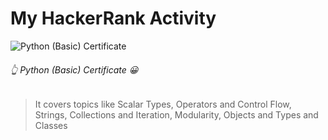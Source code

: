 # My HackerRank Activity
![Python (Basic) Certificate](https://github.com/ognjenstrbanovic/hackerrank/blob/main/Python%20(Basic)%20Certificate.JPG?raw=true)  
###### 👆 Python (Basic) Certificate 😀  
> It covers topics like Scalar Types, Operators and Control Flow, Strings, Collections and Iteration, Modularity, Objects and Types and Classes  
